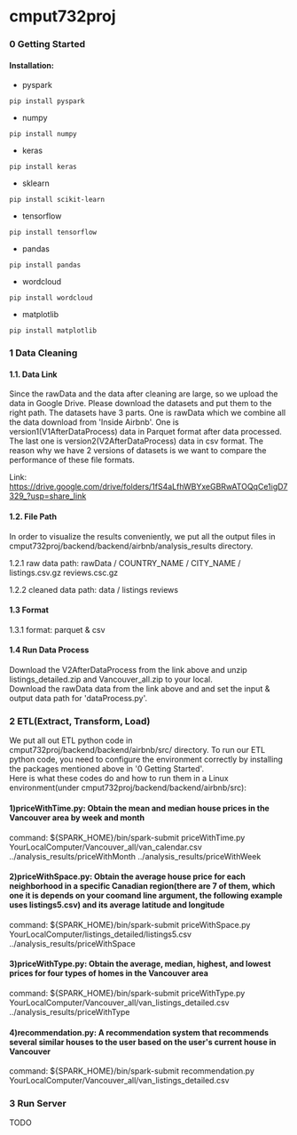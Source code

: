 # cmput732proj
### 0 Getting Started
#### Installation:
* pyspark
```
pip install pyspark
```
* numpy
```
pip install numpy
```
* keras
```
pip install keras
```
* sklearn
```
pip install scikit-learn
```
* tensorflow
```
pip install tensorflow
```
* pandas
```
pip install pandas
```
* wordcloud
```
pip install wordcloud
```
* matplotlib
```
pip install matplotlib
```
### 1 Data Cleaning
#### 1.1. Data Link
Since the rawData and the data after cleaning are large, so we upload the data in Google Drive. Please download the datasets and put them to the right path.
The datasets have 3 parts. One is rawData which we combine all the data download from 'Inside Airbnb'.
One is version1(V1AfterDataProcess) data in Parquet format after data processed. The last one is version2(V2AfterDataProcess) data in csv format.
The reason why we have 2 versions of datasets is we want to compare the performance of these file formats.

Link: https://drive.google.com/drive/folders/1fS4aLfhWBYxeGBRwATOQqCe1igD7329_?usp=share_link
#### 1.2. File Path  
In order to visualize the results conveniently, we put all the output files in cmput732proj/backend/backend/airbnb/analysis_results directory.

1.2.1 raw data path: rawData / COUNTRY_NAME / CITY_NAME / listings.csv.gz reviews.csc.gz

1.2.2 cleaned data
 path: data / listings   reviews
#### 1.3 Format
1.3.1 format: parquet & csv

#### 1.4 Run Data Process
Download the V2AfterDataProcess from the link above and unzip listings_detailed.zip and Vancouver_all.zip to your local.  
Download the rawData data from the link above and and set the input & output data path for 'dataProcess.py'.

### 2 ETL(Extract, Transform, Load)
We put all out ETL python code in cmput732proj/backend/backend/airbnb/src/ directory. To run our ETL python code, you need to configure the environment correctly by installing the packages mentioned above in '0 Getting Started'.  
Here is what these codes do and how to run them in a Linux environment(under cmput732proj/backend/backend/airbnb/src):  
#### 1)priceWithTime.py: Obtain the mean and median house prices in the Vancouver area by week and month
command: ${SPARK_HOME}/bin/spark-submit priceWithTime.py YourLocalComputer/Vancouver_all/van_calendar.csv ../analysis_results/priceWithMonth ../analysis_results/priceWithWeek


#### 2)priceWithSpace.py: Obtain the average house price for each neighborhood in a specific Canadian region(there are 7 of them, which one it is depends on your coomand line argument, the following example uses listings5.csv) and its average latitude and longitude
command: ${SPARK_HOME}/bin/spark-submit priceWithSpace.py YourLocalComputer/listings_detailed/listings5.csv ../analysis_results/priceWithSpace

#### 3)priceWithType.py: Obtain the average, median, highest, and lowest prices for four types of homes in the Vancouver area
command: ${SPARK_HOME}/bin/spark-submit priceWithType.py YourLocalComputer/Vancouver_all/van_listings_detailed.csv ../analysis_results/priceWithType

#### 4)recommendation.py: A recommendation system that recommends several similar houses to the user based on the user's current house in Vancouver
command: ${SPARK_HOME}/bin/spark-submit recommendation.py YourLocalComputer/Vancouver_all/van_listings_detailed.csv

### 3 Run Server
TODO


    
